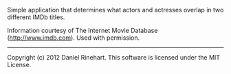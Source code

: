 Simple application that determines what actors and actresses overlap in two different IMDb titles.

Information courtesy of
The Internet Movie Database
(http://www.imdb.com).
Used with permission.

----
Copyright (c) 2012 Daniel Rinehart. This software is licensed under the MIT License.
